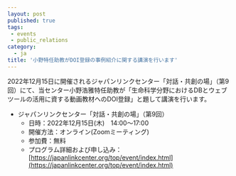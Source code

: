 ```yaml
---
layout: post
published: true
tags:
 - events
 - public_relations
category:
  - ja
title: '小野特任助教がDOI登録の事例紹介に関する講演を行います'
---
```

2022年12月15日に開催されるジャパンリンクセンター「対話・共創の場」（第9回）にて、当センター小野浩雅特任助教が「生命科学分野におけるDBとウェブツールの活用に資する動画教材へのDOI登録」と題して講演を行います。

- ジャパンリンクセンター「対話・共創の場」（第9回）
  - 日時：2022年12月15日(木)　14:00〜17:00
  - 開催方法：オンライン(Zoomミーティング) 
  - 参加費：無料
  - プログラム詳細および申し込み：[https://japanlinkcenter.org/top/event/index.html](https://japanlinkcenter.org/top/event/index.html)
